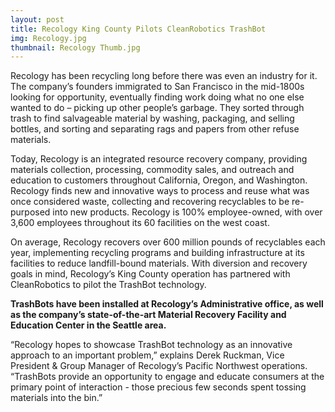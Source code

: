 ```yaml
---
layout: post
title: Recology King County Pilots CleanRobotics TrashBot
img: Recology.jpg
thumbnail: Recology Thumb.jpg
---
```

Recology has been recycling long before there was even an industry for it. The company’s founders immigrated to San Francisco in the mid-1800s looking for opportunity, eventually finding work doing what no one else wanted to do – picking up other people’s garbage. They sorted through trash to find salvageable material by washing, packaging, and selling bottles, and sorting and separating rags and papers from other refuse materials. 

Today, Recology is an integrated resource recovery company, providing materials collection, processing, commodity sales, and outreach and education to customers throughout California, Oregon, and Washington. Recology finds new and innovative ways to process and reuse what was once considered waste, collecting and recovering recyclables to be re-purposed into new products. Recology is 100% employee-owned, with over 3,600 employees throughout its 60 facilities on the west coast.

On average, Recology recovers over 600 million pounds of recyclables each year, implementing recycling programs and building infrastructure at its facilities to reduce landfill-bound materials. With diversion and recovery goals in mind, Recology’s King County operation has partnered with CleanRobotics to pilot the TrashBot technology. 

**TrashBots have been installed at Recology’s Administrative office, as well as the company’s state-of-the-art Material Recovery Facility and Education Center in the Seattle area.**

“Recology hopes to showcase TrashBot technology as an innovative approach to an important problem,” explains Derek Ruckman, Vice President & Group Manager of Recology’s Pacific Northwest operations.  “TrashBots provide an opportunity to engage and educate consumers at the primary point of interaction - those precious few seconds spent tossing materials into the bin.”
